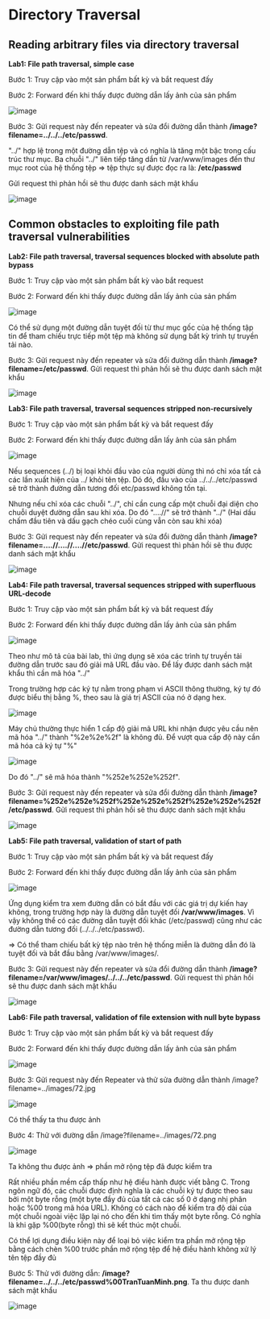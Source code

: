 # Directory Traversal
## Reading arbitrary files via directory traversal
**Lab1: File path traversal, simple case**

Bước 1: Truy cập vào một sản phẩm bất kỳ và bắt request đấy

Bước 2: Forward đến khi thấy được đường dẫn lấy ảnh của sản phẩm

![image](https://user-images.githubusercontent.com/74781135/203206978-90662905-73d5-48b8-9bb6-98cafa182b74.png)

Bước 3: Gửi request này đến repeater và sửa đổi đường dẫn thành **/image?filename=../../../etc/passwd**. 

"../" hợp lệ trong một đường dẫn tệp và có nghĩa là tăng một bậc trong cấu trúc thư mục. Ba chuỗi "../" liên tiếp tăng dần từ /var/www/images đến thư mục root của hệ thống tệp => tệp thực sự được đọc ra là: **/etc/passwd**

Gửi request thì phản hồi sẽ thu được danh sách mật khẩu

![image](https://user-images.githubusercontent.com/74781135/203207160-d77230a7-1da0-4499-aece-d4945caf0dd5.png)

## Common obstacles to exploiting file path traversal vulnerabilities
**Lab2: File path traversal, traversal sequences blocked with absolute path bypass**

Bước 1: Truy cập vào một sản phẩm bất kỳ vào bắt request

Bước 2: Forward đến khi thấy được đường dẫn lấy ảnh của sản phấm

![image](https://user-images.githubusercontent.com/74781135/203208697-54e747ed-40b8-44f9-af3e-06d34d1b5aa6.png)

Có thể sử dụng một đường dẫn tuyệt đối từ thư mục gốc của hệ thống tập tin để tham chiếu trực tiếp một tệp mà không sử dụng bất kỳ trình tự truyền tải nào.

Bước 3: Gửi request này đến repeater và sửa đổi đường dẫn thành **/image?filename=/etc/passwd**. Gửi request thì phản hồi sẽ thu được danh sách mật khẩu

![image](https://user-images.githubusercontent.com/74781135/203208854-232c527b-c42c-49ad-a669-d0225b99770a.png)

**Lab3: File path traversal, traversal sequences stripped non-recursively**

Bước 1: Truy cập vào một sản phẩm bất kỳ và bắt request đấy

Bước 2: Forward đến khi thấy được đường dẫn lấy ảnh của sản phẩm

![image](https://user-images.githubusercontent.com/74781135/203211934-f8398fd4-3ca2-4e02-946c-77194b29415a.png)

Nếu sequences (../) bị loại khỏi đầu vào của người dùng thì nó chỉ xóa tất cả các lần xuất hiện của ../ khỏi tên tệp. Dó đó, đầu vào của ../../../etc/passwd sẽ trở thành đường dẫn tương đối etc/passwd không tồn tại. 

Nhưng nếu chỉ xóa các chuỗi "../", chỉ cần cung cấp một chuỗi đại diện cho chuỗi duyệt đường dẫn sau khi xóa. Do đó "....//" sẽ trở thành "../" (Hai dấu chấm đầu tiên và dấu gạch chéo cuối cùng vẫn còn sau khi xóa)

Bước 3: Gửi request này đến repeater và sửa đổi đường dẫn thành **/image?filename=....//....//....//etc/passwd**. Gửi request thì phản hồi sẽ thu được danh sách mật khẩu

![image](https://user-images.githubusercontent.com/74781135/203212108-303c7d11-b7a8-48ec-b7dc-88ecd9c161ec.png)

**Lab4: File path traversal, traversal sequences stripped with superfluous URL-decode**

Bước 1: Truy cập vào một sản phẩm bất kỳ và bắt request đấy

Bước 2: Forward đến khi thấy được đường dẫn lấy ảnh của sản phẩm

![image](https://user-images.githubusercontent.com/74781135/203213180-b9ed5e04-d406-4c6b-a5c2-4c446f9ecb1e.png)

Theo như mô tả của bài lab, thì ứng dụng sẽ xóa các trình tự truyền tải đường dẫn trước sau đó giải mã URL đầu vào. Để lấy được danh sách mật khẩu thì cần mã hóa "../"

Trong trường hợp các ký tự nằm trong phạm vi ASCII thông thường, ký tự đó được biểu thị bằng %, theo sau là giá trị ASCII của nó ở dạng hex.

![image](https://user-images.githubusercontent.com/74781135/203570224-c726ce32-af40-4164-91d1-eb4cd27eec88.png)

Máy chủ thường thực hiển 1 cấp độ giải mã URL khi nhận được yêu cầu nên mã hóa "../" thành "%2e%2e%2f" là không đủ. Để vượt qua cấp độ này cần mã hóa cả ký tự "%"

![image](https://user-images.githubusercontent.com/74781135/203571225-8e05e028-4c9e-457f-983c-eaf6d0a9a25f.png)

Do đó "../" sẽ mã hóa thành "%252e%252e%252f".

Bước 3: Gửi request này đến repeater và sửa đổi đường dẫn thành **/image?filename=%252e%252e%252f%252e%252e%252f%252e%252e%252f/etc/passwd**. Gửi request thì phản hồi sẽ thu được danh sách mật khẩu

![image](https://user-images.githubusercontent.com/74781135/203213610-1e4e446a-592b-4256-a187-380e420b24e5.png)

**Lab5: File path traversal, validation of start of path**

Bước 1: Truy cập vào một sản phẩm bất kỳ và bắt request đấy

Bước 2: Forward đến khi thấy được đường dẫn lấy ảnh của sản phẩm

![image](https://user-images.githubusercontent.com/74781135/203214348-1343bd52-86a4-48d7-8e4c-504a68f3cadb.png)

Ứng dụng kiểm tra xem đường dẫn có bắt đầu với các giá trị dự kiến hay không, trong trường hợp này là đường dẫn tuyệt đối **/var/www/images**. Vì vậy không thể có các đường dẫn tuyệt đối khác (/etc/passwd) cũng như các đường dẫn tương đối (../../../etc/passwd).

=> Có thể tham chiếu bất kỳ tệp nào trên hệ thống miễn là đường dẫn đó là tuyệt đối và bắt đầu bằng /var/www/images/.

Bước 3: Gửi request này đến repeater và sửa đổi đường dẫn thành **/image?filename=/var/www/images/../../../etc/passwd**. Gửi request thì phản hồi sẽ thu được danh sách mật khẩu

![image](https://user-images.githubusercontent.com/74781135/203214576-034e5cb6-7960-4e91-8399-3957aaedb8ae.png)

**Lab6: File path traversal, validation of file extension with null byte bypass**

Bước 1: Truy cập vào một sản phẩm bất kỳ và bắt request đấy

Bước 2: Forward đến khi thấy được đường dẫn lấy ảnh của sản phẩm

![image](https://user-images.githubusercontent.com/74781135/203215162-211250d4-5a29-42a0-8815-afc2f4958fbe.png)

Bước 3: Gửi request này đến Repeater và thử sửa đường dẫn thành /image?filename=../images/72.jpg

![image](https://user-images.githubusercontent.com/74781135/203581972-293df9cc-a676-4be1-bf84-fb9ab303fc6e.png)

Có thể thấy ta thu được ảnh

Bước 4: Thử với đường dẫn /image?filename=../images/72.png

![image](https://user-images.githubusercontent.com/74781135/203582290-f2df5d9f-7d89-4f22-8a8b-42fb28cf9a1e.png)

Ta không thu được ảnh =>  phần mở rộng tệp đã được kiểm tra

Rất nhiều phần mềm cấp thấp như hệ điều hành được viết bằng C. Trong ngôn ngữ đó, các chuỗi được định nghĩa là các chuỗi ký tự được theo sau bởi một byte rỗng (một byte đầy đủ của tất cả các số 0 ở dạng nhị phân hoặc %00 trong mã hóa URL). Không có cách nào để kiểm tra độ dài của một chuỗi ngoài việc lặp lại nó cho đến khi tìm thấy một byte rỗng. Có nghĩa là khi gặp %00(byte rỗng) thì sẽ kết thúc một chuỗi. 

Có thể lợi dụng điều kiện này để loại bỏ việc kiểm tra phần mở rộng tệp bằng cách chèn %00 trước phần mở rộng tệp để hệ điều hành không xử lý tên tệp đầy đủ 

Bước 5: Thử với đường dẫn: **/image?filename=../../../etc/passwd%00TranTuanMinh.png**. Ta thu được danh sách mật khẩu

![image](https://user-images.githubusercontent.com/74781135/203584904-2f38db07-7155-4ca1-bbe1-c492585bb1f2.png)

